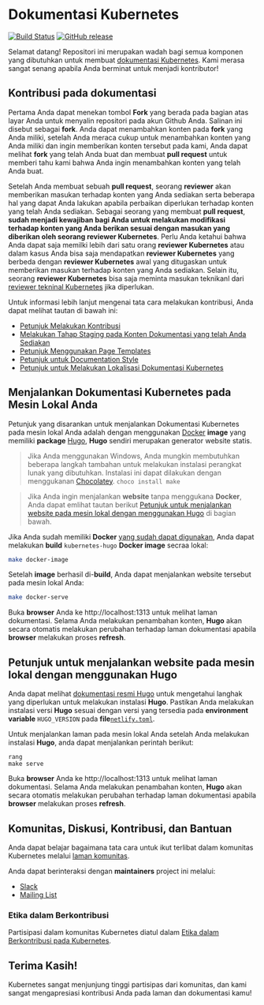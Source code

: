 # Dokumentasi Kubernetes

[![Build Status](https://api.travis-ci.org/kubernetes/website.svg?branch=master)](https://travis-ci.org/kubernetes/website)
[![GitHub release](https://img.shields.io/github/release/kubernetes/website.svg)](https://github.com/kubernetes/website/releases/latest)

Selamat datang! Repositori ini merupakan wadah bagi semua komponen yang dibutuhkan untuk membuat [dokumentasi Kubernetes](https://kubernetes.io/). Kami merasa sangat senang apabila Anda berminat untuk menjadi kontributor!

## Kontribusi pada dokumentasi

Pertama Anda dapat menekan tombol **Fork** yang berada pada bagian atas layar Anda untuk menyalin repositori pada akun Github Anda. Salinan ini disebut sebagai **fork**. Anda dapat menambahkan konten pada **fork** yang Anda miliki, setelah Anda meraca cukup untuk menambahkan konten yang Anda miliki dan ingin memberikan konten tersebut pada kami, Anda dapat melihat **fork** yang telah Anda buat dan membuat **pull request** untuk memberi tahu kami bahwa Anda ingin menambahkan konten yang telah Anda buat.

Setelah Anda membuat sebuah **pull request**, seorang **reviewer** akan memberikan masukan terhadap konten yang Anda sediakan serta beberapa hal yang dapat Anda lakukan apabila perbaikan diperlukan terhadap konten yang telah Anda sediakan. Sebagai seorang yang membuat **pull request**, **sudah menjadi kewajiban bagi Anda untuk melakukan modifikasi terhadap konten yang Anda berikan sesuai dengan masukan yang diberikan oleh seorang reviewer Kubernetes**. Perlu Anda ketahui bahwa Anda dapat saja memilki lebih dari satu orang **reviewer Kubernetes** atau dalam kasus Anda bisa saja mendapatkan **reviewer Kubernetes** yang berbeda dengan **reviewer Kubernetes** awal yang ditugaskan untuk memberikan masukan terhadap konten yang Anda sediakan. Selain itu, seorang **reviewer Kubernetes** bisa saja meminta masukan teknikanl dari [reviewer tekninal Kubernetes](https://github.com/kubernetes/website/wiki/Tech-reviewers) jika diperlukan. 

Untuk informasi lebih lanjut mengenai tata cara melakukan kontribusi, Anda dapat melihat tautan di bawah ini:

* [Petunjuk Melakukan Kontribusi](https://kubernetes.io/docs/contribute/start/)
* [Melakukan Tahap Staging pada Konten Dokumentasi yang telah Anda Sediakan](http://kubernetes.io/docs/contribute/intermediate#view-your-changes-locally)
* [Petunjuk Menggunakan Page Templates](http://kubernetes.io/docs/contribute/style/page-templates/)
* [Petunjuk untuk Documentation Style](http://kubernetes.io/docs/contribute/style/style-guide/)
* [Petunjuk untuk Melakukan Lokalisasi Dokumentasi Kubernetes](https://kubernetes.io/docs/contribute/localization/)

## Menjalankan Dokumentasi Kubernetes pada Mesin Lokal Anda

Petunjuk yang disarankan untuk menjalankan Dokumentasi Kubernetes pada mesin lokal Anda adalah dengan menggunakan [Docker](https://docker.com) **image** yang memiliki **package** [Hugo](https://gohugo.io), **Hugo** sendiri merupakan generator website statis. 

> Jika Anda menggunakan Windows, Anda mungkin membutuhkan beberapa langkah tambahan untuk melakukan instalasi perangkat lunak yang dibutuhkan. Instalasi ini dapat dilakukan dengan menggukanan [Chocolatey](https://chocolatey.org). `choco install make`

> Jika Anda ingin menjalankan **website** tanpa menggukana **Docker**, Anda dapat emlihat tautan berikut [Petunjuk untuk menjalankan website pada mesin lokal dengan menggunakan Hugo](#petunjuk-untuk-menjalankan-website-pada-mesin-lokal-denga-menggunakan-hugo) di bagian bawah.

Jika Anda sudah memiliki **Docker** [yang sudah dapat digunakan](https://www.docker.com/get-started), Anda dapat melakukan **build** `kubernetes-hugo` **Docker image** secraa lokal:

```bash
make docker-image
```

Setelah **image** berhasil di-**build**, Anda dapat menjalankan website tersebut pada mesin lokal Anda:

```bash
make docker-serve
```

Buka **browser** Anda ke http://localhost:1313 untuk melihat laman dokumentasi. Selama Anda melakukan penambahan konten, **Hugo** akan secara otomatis melakukan perubahan terhadap laman dokumentasi apabila **browser** melakukan proses **refresh**.


## Petunjuk untuk menjalankan website pada mesin lokal dengan menggunakan Hugo

Anda dapat melihat [dokumentasi resmi Hugo](https://gohugo.io/getting-started/installing/) untuk mengetahui langhak yang diperlukan untuk melakukan instalasi **Hugo**. Pastikan Anda melakukan instalasi versi **Hugo** sesuai dengan versi yang tersedia pada **environment variable** `HUGO_VERSION` pada **file**[`netlify.toml`](netlify.toml#L9). 

Untuk menjalankan laman pada mesin lokal Anda setelah Anda melakukan instalasi **Hugo**, anda dapat menjalankan perintah berikut:

```baseh
rang  
make serve
```

Buka **browser** Anda ke http://localhost:1313 untuk melihat laman dokumentasi. Selama Anda melakukan penambahan konten, **Hugo** akan secara otomatis melakukan perubahan terhadap laman dokumentasi apabila **browser** melakukan proses **refresh**.

## Komunitas, Diskusi, Kontribusi, dan Bantuan

Anda dapat belajar bagaimana tata cara untuk ikut terlibat dalam komunitas Kubernetes melalui [laman komunitas](http://kubernetes.io/community/).

Anda dapat berinteraksi dengan **maintainers** project ini melalui:

- [Slack](https://kubernetes.slack.com/messages/sig-docs)
- [Mailing List](https://groups.google.com/forum/#!forum/kubernetes-sig-docs)

### Etika dalam Berkontribusi

Partisipasi dalam komunitas Kubernetes diatul dalam [Etika dalam Berkontribusi pada Kubernetes](code-of-conduct.md).

## Terima Kasih!

Kubernetes sangat menjunjung tinggi partisipas dari komunitas, dan kami sangat mengapresiasi kontribusi Anda pada laman dan dokumentasi kamu!
